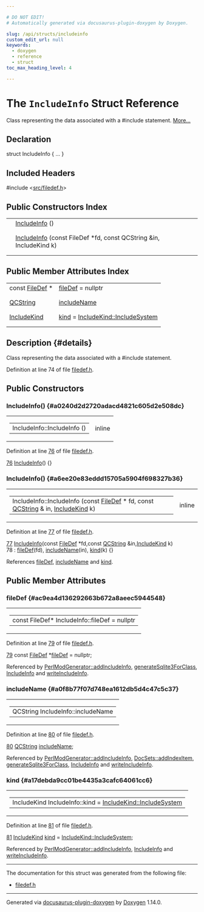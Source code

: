 ```yaml
---

# DO NOT EDIT!
# Automatically generated via docusaurus-plugin-doxygen by Doxygen.

slug: /api/structs/includeinfo
custom_edit_url: null
keywords:
  - doxygen
  - reference
  - struct
toc_max_heading_level: 4

---
```


<div class="doxyPage">

# The `IncludeInfo` Struct Reference

<p>Class representing the data associated with a #include statement. <a href="#details">More...</a></p>

## Declaration

<div class="doxyDeclaration">
struct IncludeInfo { ... }
</div>

## Included Headers

<div class="doxyIncludesList">#include &lt;<a href="/web-doxygen/docs/api/files/src/filedef-h">src/filedef.h</a>&gt;
</div>

## Public Constructors Index

<table class="doxyMembersIndex">

<tr class="doxyMemberIndexItem">
<td class="doxyMemberIndexItemType" align="left" valign="top"></td>
<td class="doxyMemberIndexItemName" align="left" valign="top"><a href="#a0240d2d2720adacd4821c605d2e508dc">IncludeInfo</a> ()</td>
</tr>
<tr class="doxyMemberIndexDescription">
<td class="doxyMemberIndexDescriptionLeft"></td>
<td class="doxyMemberIndexDescriptionRight">
</td>
</tr>
<tr class="doxyMemberIndexSeparator">
<td class="doxyMemberIndexSeparator" colspan="2"></td>
</tr>

<tr class="doxyMemberIndexItem">
<td class="doxyMemberIndexItemType" align="left" valign="top"></td>
<td class="doxyMemberIndexItemName" align="left" valign="top"><a href="#a6ee20e83eddd15705a5904f698327b36">IncludeInfo</a> (const FileDef *fd, const QCString &amp;in, IncludeKind k)</td>
</tr>
<tr class="doxyMemberIndexDescription">
<td class="doxyMemberIndexDescriptionLeft"></td>
<td class="doxyMemberIndexDescriptionRight">
</td>
</tr>
<tr class="doxyMemberIndexSeparator">
<td class="doxyMemberIndexSeparator" colspan="2"></td>
</tr>

</table>

## Public Member Attributes Index

<table class="doxyMembersIndex">

<tr class="doxyMemberIndexItem">
<td class="doxyMemberIndexItemType" align="left" valign="top">const <a href="/web-doxygen/docs/api/classes/filedef">FileDef</a> *</td>
<td class="doxyMemberIndexItemName" align="left" valign="top"><a href="#ac9ea4d136292663b672a8aeec5944548">fileDef</a> = nullptr</td>
</tr>
<tr class="doxyMemberIndexDescription">
<td class="doxyMemberIndexDescriptionLeft"></td>
<td class="doxyMemberIndexDescriptionRight">
</td>
</tr>
<tr class="doxyMemberIndexSeparator">
<td class="doxyMemberIndexSeparator" colspan="2"></td>
</tr>

<tr class="doxyMemberIndexItem">
<td class="doxyMemberIndexItemType" align="left" valign="top"><a href="/web-doxygen/docs/api/classes/qcstring">QCString</a></td>
<td class="doxyMemberIndexItemName" align="left" valign="top"><a href="#a0f8b77f07d748ea1612db5d4c47c5c37">includeName</a></td>
</tr>
<tr class="doxyMemberIndexDescription">
<td class="doxyMemberIndexDescriptionLeft"></td>
<td class="doxyMemberIndexDescriptionRight">
</td>
</tr>
<tr class="doxyMemberIndexSeparator">
<td class="doxyMemberIndexSeparator" colspan="2"></td>
</tr>

<tr class="doxyMemberIndexItem">
<td class="doxyMemberIndexItemType" align="left" valign="top"><a href="/web-doxygen/docs/api/files/src/filedef-h/#a52a98ac8d3b93b98e9371611d4b9dcb8">IncludeKind</a></td>
<td class="doxyMemberIndexItemName" align="left" valign="top"><a href="#a17debda9cc01be4435a3cafc64061cc6">kind</a> = <a href="/web-doxygen/docs/api/files/src/filedef-h/#a52a98ac8d3b93b98e9371611d4b9dcb8ab0ead0aebf84f57889aab39d528f34b4">IncludeKind::IncludeSystem</a></td>
</tr>
<tr class="doxyMemberIndexDescription">
<td class="doxyMemberIndexDescriptionLeft"></td>
<td class="doxyMemberIndexDescriptionRight">
</td>
</tr>
<tr class="doxyMemberIndexSeparator">
<td class="doxyMemberIndexSeparator" colspan="2"></td>
</tr>

</table>

## Description {#details}

<p>Class representing the data associated with a #include statement.</p>

<p>Definition at line 74 of file <a href="/web-doxygen/docs/api/files/src/filedef-h">filedef.h</a>.</p>

<div class="doxySectionDef">

## Public Constructors

### IncludeInfo() {#a0240d2d2720adacd4821c605d2e508dc}

<div class="doxyMemberItem">
<div class="doxyMemberProto">
<table class="doxyMemberLabels">
<tr class="doxyMemberLabels">
<td class="doxyMemberLabelsLeft">
<table class="doxyMemberName">
<tr>
<td class="doxyMemberName">IncludeInfo::IncludeInfo ()</td>
</tr>
</table>
</td>
<td class="doxyMemberLabelsRight">
<span class="doxyMemberLabels">
<span class="doxyMemberLabel inline">inline</span>
</span>
</td>
</tr>
</table>
</div>
<div class="doxyMemberDoc">


<p>Definition at line <a href="/web-doxygen/docs/api/files/src/filedef-h/#l00076">76</a> of file <a href="/web-doxygen/docs/api/files/src/filedef-h">filedef.h</a>.</p>

<div class="doxyProgramListing">

<div class="doxyCodeLine"><span class="doxyLineNumber"><a href="#a0240d2d2720adacd4821c605d2e508dc">76</a></span><span class="doxyLineContent"><span class="doxyHighlight">  <a href="#a0240d2d2720adacd4821c605d2e508dc">IncludeInfo</a>() {}</span></span></div>

</div>

</div>
</div>

### IncludeInfo() {#a6ee20e83eddd15705a5904f698327b36}

<div class="doxyMemberItem">
<div class="doxyMemberProto">
<table class="doxyMemberLabels">
<tr class="doxyMemberLabels">
<td class="doxyMemberLabelsLeft">
<table class="doxyMemberName">
<tr>
<td class="doxyMemberName">IncludeInfo::IncludeInfo (const <a href="/web-doxygen/docs/api/classes/filedef">FileDef</a> * fd, const <a href="/web-doxygen/docs/api/classes/qcstring">QCString</a> &amp; in, <a href="/web-doxygen/docs/api/files/src/filedef-h/#a52a98ac8d3b93b98e9371611d4b9dcb8">IncludeKind</a> k)</td>
</tr>
</table>
</td>
<td class="doxyMemberLabelsRight">
<span class="doxyMemberLabels">
<span class="doxyMemberLabel inline">inline</span>
</span>
</td>
</tr>
</table>
</div>
<div class="doxyMemberDoc">


<p>Definition at line <a href="/web-doxygen/docs/api/files/src/filedef-h/#l00077">77</a> of file <a href="/web-doxygen/docs/api/files/src/filedef-h">filedef.h</a>.</p>

<div class="doxyProgramListing">

<div class="doxyCodeLine"><span class="doxyLineNumber"><a href="#a6ee20e83eddd15705a5904f698327b36">77</a></span><span class="doxyLineContent"><span class="doxyHighlight">  <a href="#a6ee20e83eddd15705a5904f698327b36">IncludeInfo</a>(</span><span class="doxyHighlightKeyword">const</span><span class="doxyHighlight"> <a href="/web-doxygen/docs/api/classes/filedef">FileDef</a> *fd,</span><span class="doxyHighlightKeyword">const</span><span class="doxyHighlight"> <a href="/web-doxygen/docs/api/classes/qcstring">QCString</a> &amp;in,<a href="/web-doxygen/docs/api/files/src/filedef-h/#a52a98ac8d3b93b98e9371611d4b9dcb8">IncludeKind</a> k)</span></span></div>
<div class="doxyCodeLine"><span class="doxyLineNumber">78</span><span class="doxyLineContent"><span class="doxyHighlight">    : <a href="#ac9ea4d136292663b672a8aeec5944548">fileDef</a>(fd), <a href="#a0f8b77f07d748ea1612db5d4c47c5c37">includeName</a>(in), <a href="#a17debda9cc01be4435a3cafc64061cc6">kind</a>(k) {}</span></span></div>

</div>


References <a href="#ac9ea4d136292663b672a8aeec5944548">fileDef</a>, <a href="#a0f8b77f07d748ea1612db5d4c47c5c37">includeName</a> and <a href="#a17debda9cc01be4435a3cafc64061cc6">kind</a>.
</div>
</div>

</div>

<div class="doxySectionDef">

## Public Member Attributes

### fileDef {#ac9ea4d136292663b672a8aeec5944548}

<div class="doxyMemberItem">
<div class="doxyMemberProto">
<table class="doxyMemberLabels">
<tr class="doxyMemberLabels">
<td class="doxyMemberLabelsLeft">
<table class="doxyMemberName">
<tr>
<td class="doxyMemberName">const FileDef* IncludeInfo::fileDef = nullptr</td>
</tr>
</table>
</td>
</tr>
</table>
</div>
<div class="doxyMemberDoc">


<p>Definition at line <a href="/web-doxygen/docs/api/files/src/filedef-h/#l00079">79</a> of file <a href="/web-doxygen/docs/api/files/src/filedef-h">filedef.h</a>.</p>

<div class="doxyProgramListing">

<div class="doxyCodeLine"><span class="doxyLineNumber"><a href="#ac9ea4d136292663b672a8aeec5944548">79</a></span><span class="doxyLineContent"><span class="doxyHighlight">  </span><span class="doxyHighlightKeyword">const</span><span class="doxyHighlight"> <a href="/web-doxygen/docs/api/classes/filedef">FileDef</a> *<a href="#ac9ea4d136292663b672a8aeec5944548">fileDef</a> = </span><span class="doxyHighlightKeyword">nullptr</span><span class="doxyHighlight">;</span></span></div>

</div>


Referenced by <a href="/web-doxygen/docs/api/classes/perlmodgenerator/#a7b0a42da35d51f4e7f198975258cf9fd">PerlModGenerator::addIncludeInfo</a>, <a href="/web-doxygen/docs/api/files/src/sqlite3gen-cpp/#ac7b3f73c86e8a751ed2fd61e9d0cc2e3">generateSqlite3ForClass</a>, <a href="#a6ee20e83eddd15705a5904f698327b36">IncludeInfo</a> and <a href="/web-doxygen/docs/api/files/src/xmlgen-cpp/#a8961a6e2496115a7cde0222c4ee213d6">writeIncludeInfo</a>.
</div>
</div>

### includeName {#a0f8b77f07d748ea1612db5d4c47c5c37}

<div class="doxyMemberItem">
<div class="doxyMemberProto">
<table class="doxyMemberLabels">
<tr class="doxyMemberLabels">
<td class="doxyMemberLabelsLeft">
<table class="doxyMemberName">
<tr>
<td class="doxyMemberName">QCString IncludeInfo::includeName</td>
</tr>
</table>
</td>
</tr>
</table>
</div>
<div class="doxyMemberDoc">


<p>Definition at line <a href="/web-doxygen/docs/api/files/src/filedef-h/#l00080">80</a> of file <a href="/web-doxygen/docs/api/files/src/filedef-h">filedef.h</a>.</p>

<div class="doxyProgramListing">

<div class="doxyCodeLine"><span class="doxyLineNumber"><a href="#a0f8b77f07d748ea1612db5d4c47c5c37">80</a></span><span class="doxyLineContent"><span class="doxyHighlight">  <a href="/web-doxygen/docs/api/classes/qcstring">QCString</a> <a href="#a0f8b77f07d748ea1612db5d4c47c5c37">includeName</a>;</span></span></div>

</div>


Referenced by <a href="/web-doxygen/docs/api/classes/perlmodgenerator/#a7b0a42da35d51f4e7f198975258cf9fd">PerlModGenerator::addIncludeInfo</a>, <a href="/web-doxygen/docs/api/classes/docsets/#a68e99525be1bdf8596ca067a014e9931">DocSets::addIndexItem</a>, <a href="/web-doxygen/docs/api/files/src/sqlite3gen-cpp/#ac7b3f73c86e8a751ed2fd61e9d0cc2e3">generateSqlite3ForClass</a>, <a href="#a6ee20e83eddd15705a5904f698327b36">IncludeInfo</a> and <a href="/web-doxygen/docs/api/files/src/xmlgen-cpp/#a8961a6e2496115a7cde0222c4ee213d6">writeIncludeInfo</a>.
</div>
</div>

### kind {#a17debda9cc01be4435a3cafc64061cc6}

<div class="doxyMemberItem">
<div class="doxyMemberProto">
<table class="doxyMemberLabels">
<tr class="doxyMemberLabels">
<td class="doxyMemberLabelsLeft">
<table class="doxyMemberName">
<tr>
<td class="doxyMemberName">IncludeKind IncludeInfo::kind = <a href="/web-doxygen/docs/api/files/src/filedef-h/#a52a98ac8d3b93b98e9371611d4b9dcb8ab0ead0aebf84f57889aab39d528f34b4">IncludeKind::IncludeSystem</a></td>
</tr>
</table>
</td>
</tr>
</table>
</div>
<div class="doxyMemberDoc">


<p>Definition at line <a href="/web-doxygen/docs/api/files/src/filedef-h/#l00081">81</a> of file <a href="/web-doxygen/docs/api/files/src/filedef-h">filedef.h</a>.</p>

<div class="doxyProgramListing">

<div class="doxyCodeLine"><span class="doxyLineNumber"><a href="#a17debda9cc01be4435a3cafc64061cc6">81</a></span><span class="doxyLineContent"><span class="doxyHighlight">  <a href="/web-doxygen/docs/api/files/src/filedef-h/#a52a98ac8d3b93b98e9371611d4b9dcb8">IncludeKind</a> <a href="#a17debda9cc01be4435a3cafc64061cc6">kind</a> = <a href="/web-doxygen/docs/api/files/src/filedef-h/#a52a98ac8d3b93b98e9371611d4b9dcb8ab0ead0aebf84f57889aab39d528f34b4">IncludeKind::IncludeSystem</a>;</span></span></div>

</div>


Referenced by <a href="/web-doxygen/docs/api/classes/perlmodgenerator/#a7b0a42da35d51f4e7f198975258cf9fd">PerlModGenerator::addIncludeInfo</a>, <a href="#a6ee20e83eddd15705a5904f698327b36">IncludeInfo</a> and <a href="/web-doxygen/docs/api/files/src/xmlgen-cpp/#a8961a6e2496115a7cde0222c4ee213d6">writeIncludeInfo</a>.
</div>
</div>

</div>

<hr/>

<p>The documentation for this struct was generated from the following file:</p>

<ul>
<li><a href="/web-doxygen/docs/api/files/src/filedef-h">filedef.h</a></li>
</ul>

<hr/>

<p class="doxyGeneratedBy">Generated via <a href="https://github.com/xpack/docusaurus-plugin-doxygen">docusaurus-plugin-doxygen</a> by <a href="https://www.doxygen.nl">Doxygen</a> 1.14.0.</p>

</div>
